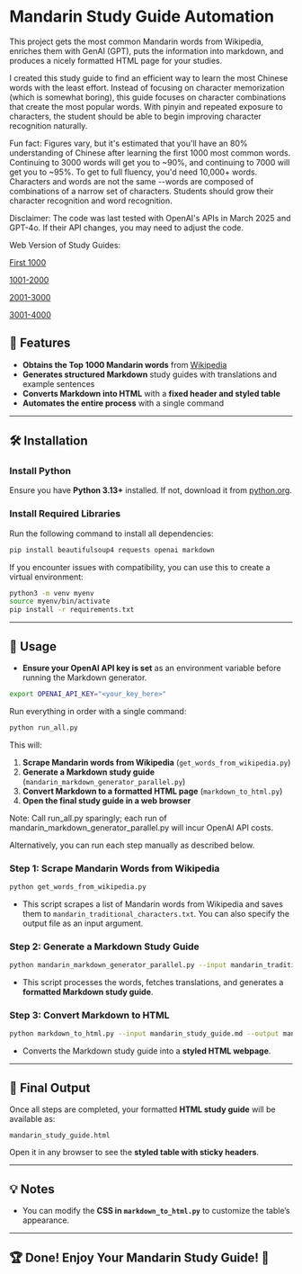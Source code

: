# Mandarin Study Guide Automation

This project gets the most common Mandarin words from Wikipedia, enriches them with GenAI (GPT), puts the information into markdown, and produces a nicely formatted HTML page for your studies.

I created this study guide to find an efficient way to learn the most Chinese words with the least effort. Instead of focusing on character memorization (which is somewhat boring), this guide focuses on character combinations that create the most popular words. With pinyin and repeated exposure to characters, the student should be able to begin improving character recognition naturally.

Fun fact: Figures vary, but it's estimated that you'll have an 80% understanding of Chinese after learning the first 1000 most common words. Continuing to 3000 words will get you to ~90%, and continuing to 7000 will get you to ~95%. To get to full fluency, you'd need 10,000+ words. Characters and words are not the same --words are composed of combinations of a narrow set of characters. Students should grow their character recognition and word recognition.

Disclaimer: The code was last tested with OpenAI's APIs in March 2025 and GPT-4o. If their API changes, you may need to adjust the code.

Web Version of Study Guides: 

[First 1000](https://nickaustinlee.github.io/learn_top_1000_mandarin_words/ready_made_study_guides/mandarin_study_guide_0_1000.html)

[1001-2000](https://nickaustinlee.github.io/learn_top_1000_mandarin_words/ready_made_study_guides/mandarin_study_guide_1001_2000.html)

[2001-3000](https://nickaustinlee.github.io/learn_top_1000_mandarin_words/ready_made_study_guides/mandarin_study_guide_2001_3000.html)

[3001-4000](https://nickaustinlee.github.io/learn_top_1000_mandarin_words/ready_made_study_guides/mandarin_study_guide_3001_4000.html)

## 🚀 Features
- **Obtains the Top 1000 Mandarin words** from [Wikipedia](https://en.wiktionary.org/wiki/Appendix:Mandarin_Frequency_lists/1-1000)
- **Generates structured Markdown** study guides with translations and example sentences
- **Converts Markdown into HTML** with a **fixed header and styled table**
- **Automates the entire process** with a single command

---

## 🛠️ Installation

### **Install Python**
Ensure you have **Python 3.13+** installed. If not, download it from [python.org](https://www.python.org/downloads/).

### **Install Required Libraries**
Run the following command to install all dependencies:

```bash
pip install beautifulsoup4 requests openai markdown
```

If you encounter issues with compatibility, you can use this to create a virtual environment:

```bash
python3 -m venv myenv
source myenv/bin/activate
pip install -r requirements.txt
```

---

## 📌 Usage

- **Ensure your OpenAI API key is set** as an environment variable before running the Markdown generator.

```bash
export OPENAI_API_KEY="<your_key_here>"
```

Run everything in order with a single command:

```bash
python run_all.py
```

This will:
1. **Scrape Mandarin words from Wikipedia** (`get_words_from_wikipedia.py`)
2. **Generate a Markdown study guide** (`mandarin_markdown_generator_parallel.py`)
3. **Convert Markdown to a formatted HTML page** (`markdown_to_html.py`)
4. **Open the final study guide in a web browser**

Note: Call run_all.py sparingly; each run of mandarin_markdown_generator_parallel.py will incur OpenAI API costs.

Alternatively, you can run each step manually as described below.

### **Step 1: Scrape Mandarin Words from Wikipedia**
```bash
python get_words_from_wikipedia.py
```
- This script scrapes a list of Mandarin words from Wikipedia and saves them to `mandarin_traditional_characters.txt`. You can also specify the output file as an input argument. 

### **Step 2: Generate a Markdown Study Guide**
```bash
python mandarin_markdown_generator_parallel.py --input mandarin_traditional_characters.txt --output mandarin_study_guide.md
```
- This script processes the words, fetches translations, and generates a **formatted Markdown study guide**.

### **Step 3: Convert Markdown to HTML**
```bash
python markdown_to_html.py --input mandarin_study_guide.md --output mandarin_study_guide.html
```
- Converts the Markdown study guide into a **styled HTML webpage**.

---

## 🎯 Final Output
Once all steps are completed, your formatted **HTML study guide** will be available as:
```
mandarin_study_guide.html
```
Open it in any browser to see the **styled table with sticky headers**.

---

## 💡 Notes

- You can modify the **CSS in `markdown_to_html.py`** to customize the table’s appearance.

---

## 🏆 Done! Enjoy Your Mandarin Study Guide! 🎉


